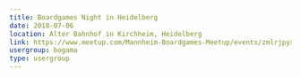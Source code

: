 ```yaml
---
title: Boardgames Night in Heidelberg
date: 2018-07-06
location: Alter Bahnhof in Kirchheim, Heidelberg
link: https://www.meetup.com/Mannheim-Boardgames-Meetup/events/zmlrjpyxkbjb/
usergroup: bogama
type: usergroup
---
```

